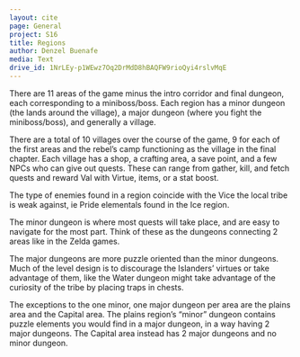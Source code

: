 ```yaml
---
layout: cite
page: General
project: S16
title: Regions
author: Denzel Buenafe
media: Text
drive_id: 1NrLEy-p1WEwz7Oq2DrMdD8hBAQFW9rioQyi4rslvMqE
---
```

There are 11 areas of the game minus the intro corridor and final dungeon, each corresponding to a miniboss/boss. Each region has a minor dungeon (the lands around the village), a major dungeon (where you fight the miniboss/boss), and generally a village.

There are a total of 10 villages over the course of the game, 9 for each of the first areas and the rebel’s camp functioning as the village in the final chapter. Each village has a shop, a crafting area, a save point, and a few NPCs who can give out quests. These can range from gather, kill, and fetch quests and reward Val with Virtue, items, or a stat boost.

The type of enemies found in a region coincide with the Vice the local tribe is weak against, ie Pride elementals found in the Ice region.

The minor dungeon is where most quests will take place, and are easy to navigate for the most part. Think of these as the dungeons connecting 2 areas like in the Zelda games.

The major dungeons are more puzzle oriented than the minor dungeons. Much of the level design is to discourage the Islanders’ virtues or take advantage of them, like the Water dungeon might take advantage of the curiosity of the tribe by placing traps in chests.

The exceptions to the one minor, one major dungeon per area are the plains area and the Capital area. The plains region’s “minor” dungeon contains puzzle elements you would find in a major dungeon, in a way having 2 major dungeons. The Capital area instead has 2 major dungeons and no minor dungeon.
